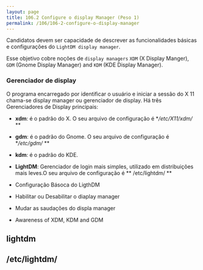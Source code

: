 ```yaml
---
layout: page
title: 106.2 Configure o display Manager (Peso 1)
permalink: /106/106-2-configure-o-display-manager
---
```



Candidatos devem ser capacidade de descrever as funcionalidades básicas e configurações do `LightDM display manager`. 

Esse objetivo cobre noções de `display managers` `XDM` (X Display Manger), `GDM` (Gnome Display Manager) and `KDM` (KDE Display Manager).


### Gerenciador de display
O programa encarregado por identificar o usuário e iniciar a sessão do X 11 cha­ma-se display manager ou gerenciador de display. Há três Gerenciadores de Dis­play principais:

* **xdm**: é o padrão do X. O seu arquivo de configuração é **/etc/X11/xdm/* **
* **gdm**: é o padrão do Gnome. O seu arquivo de configuração é **/etc/gdm/* **
* **kdm**: é o padrão do KDE. 
* **LightDM**: Gerenciador de login mais simples, utilizado em distribuições mais leves.O seu arquivo de configuração é ** /etc/lightdm/ **

* Configuração Básoca do LigthDM
* Habilitar ou Desabilitar o diaplay manager
* Mudar as saudações do displa manager
* Awareness of XDM, KDM and GDM

## lightdm



## /etc/lightdm/
